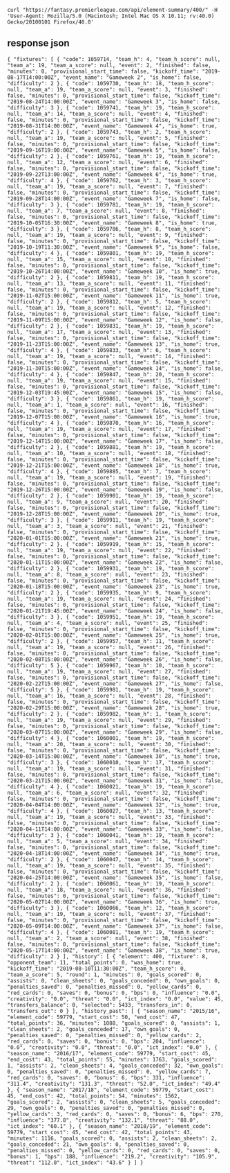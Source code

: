 `curl "https://fantasy.premierleague.com/api/element-summary/400/" -H 'User-Agent: Mozilla/5.0 (Macintosh; Intel Mac OS X 10.11; rv:40.0) Gecko/20100101 Firefox/40.0'`

## response json
`{
	"fixtures": [
		{
			"code": 1059714,
			"team_h": 4,
			"team_h_score": null,
			"team_a": 19,
			"team_a_score": null,
			"event": 2,
			"finished": false,
			"minutes": 0,
			"provisional_start_time": false,
			"kickoff_time": "2019-08-17T14:00:00Z",
			"event_name": "Gameweek 2",
			"is_home": false,
			"difficulty": 2
		},
		{
			"code": 1059730,
			"team_h": 18,
			"team_h_score": null,
			"team_a": 19,
			"team_a_score": null,
			"event": 3,
			"finished": false,
			"minutes": 0,
			"provisional_start_time": false,
			"kickoff_time": "2019-08-24T14:00:00Z",
			"event_name": "Gameweek 3",
			"is_home": false,
			"difficulty": 3
		},
		{
			"code": 1059741,
			"team_h": 19,
			"team_h_score": null,
			"team_a": 14,
			"team_a_score": null,
			"event": 4,
			"finished": false,
			"minutes": 0,
			"provisional_start_time": false,
			"kickoff_time": "2019-08-31T14:00:00Z",
			"event_name": "Gameweek 4",
			"is_home": true,
			"difficulty": 2
		},
		{
			"code": 1059743,
			"team_h": 2,
			"team_h_score": null,
			"team_a": 19,
			"team_a_score": null,
			"event": 5,
			"finished": false,
			"minutes": 0,
			"provisional_start_time": false,
			"kickoff_time": "2019-09-16T19:00:00Z",
			"event_name": "Gameweek 5",
			"is_home": false,
			"difficulty": 2
		},
		{
			"code": 1059761,
			"team_h": 19,
			"team_h_score": null,
			"team_a": 12,
			"team_a_score": null,
			"event": 6,
			"finished": false,
			"minutes": 0,
			"provisional_start_time": false,
			"kickoff_time": "2019-09-22T13:00:00Z",
			"event_name": "Gameweek 6",
			"is_home": true,
			"difficulty": 4
		},
		{
			"code": 1059762,
			"team_h": 3,
			"team_h_score": null,
			"team_a": 19,
			"team_a_score": null,
			"event": 7,
			"finished": false,
			"minutes": 0,
			"provisional_start_time": false,
			"kickoff_time": "2019-09-28T14:00:00Z",
			"event_name": "Gameweek 7",
			"is_home": false,
			"difficulty": 3
		},
		{
			"code": 1059781,
			"team_h": 19,
			"team_h_score": null,
			"team_a": 7,
			"team_a_score": null,
			"event": 8,
			"finished": false,
			"minutes": 0,
			"provisional_start_time": false,
			"kickoff_time": "2019-10-05T16:30:00Z",
			"event_name": "Gameweek 8",
			"is_home": true,
			"difficulty": 3
		},
		{
			"code": 1059786,
			"team_h": 8,
			"team_h_score": null,
			"team_a": 19,
			"team_a_score": null,
			"event": 9,
			"finished": false,
			"minutes": 0,
			"provisional_start_time": false,
			"kickoff_time": "2019-10-19T11:30:00Z",
			"event_name": "Gameweek 9",
			"is_home": false,
			"difficulty": 4
		},
		{
			"code": 1059801,
			"team_h": 19,
			"team_h_score": null,
			"team_a": 15,
			"team_a_score": null,
			"event": 10,
			"finished": false,
			"minutes": 0,
			"provisional_start_time": false,
			"kickoff_time": "2019-10-26T14:00:00Z",
			"event_name": "Gameweek 10",
			"is_home": true,
			"difficulty": 2
		},
		{
			"code": 1059811,
			"team_h": 19,
			"team_h_score": null,
			"team_a": 13,
			"team_a_score": null,
			"event": 11,
			"finished": false,
			"minutes": 0,
			"provisional_start_time": false,
			"kickoff_time": "2019-11-02T15:00:00Z",
			"event_name": "Gameweek 11",
			"is_home": true,
			"difficulty": 2
		},
		{
			"code": 1059812,
			"team_h": 5,
			"team_h_score": null,
			"team_a": 19,
			"team_a_score": null,
			"event": 12,
			"finished": false,
			"minutes": 0,
			"provisional_start_time": false,
			"kickoff_time": "2019-11-09T15:00:00Z",
			"event_name": "Gameweek 12",
			"is_home": false,
			"difficulty": 2
		},
		{
			"code": 1059831,
			"team_h": 19,
			"team_h_score": null,
			"team_a": 17,
			"team_a_score": null,
			"event": 13,
			"finished": false,
			"minutes": 0,
			"provisional_start_time": false,
			"kickoff_time": "2019-11-23T15:00:00Z",
			"event_name": "Gameweek 13",
			"is_home": true,
			"difficulty": 4
		},
		{
			"code": 1059833,
			"team_h": 6,
			"team_h_score": null,
			"team_a": 19,
			"team_a_score": null,
			"event": 14,
			"finished": false,
			"minutes": 0,
			"provisional_start_time": false,
			"kickoff_time": "2019-11-30T15:00:00Z",
			"event_name": "Gameweek 14",
			"is_home": false,
			"difficulty": 4
		},
		{
			"code": 1059847,
			"team_h": 20,
			"team_h_score": null,
			"team_a": 19,
			"team_a_score": null,
			"event": 15,
			"finished": false,
			"minutes": 0,
			"provisional_start_time": false,
			"kickoff_time": "2019-12-03T19:45:00Z",
			"event_name": "Gameweek 15",
			"is_home": false,
			"difficulty": 3
		},
		{
			"code": 1059861,
			"team_h": 19,
			"team_h_score": null,
			"team_a": 1,
			"team_a_score": null,
			"event": 16,
			"finished": false,
			"minutes": 0,
			"provisional_start_time": false,
			"kickoff_time": "2019-12-07T15:00:00Z",
			"event_name": "Gameweek 16",
			"is_home": true,
			"difficulty": 4
		},
		{
			"code": 1059870,
			"team_h": 16,
			"team_h_score": null,
			"team_a": 19,
			"team_a_score": null,
			"event": 17,
			"finished": false,
			"minutes": 0,
			"provisional_start_time": false,
			"kickoff_time": "2019-12-14T15:00:00Z",
			"event_name": "Gameweek 17",
			"is_home": false,
			"difficulty": 2
		},
		{
			"code": 1059881,
			"team_h": 19,
			"team_h_score": null,
			"team_a": 10,
			"team_a_score": null,
			"event": 18,
			"finished": false,
			"minutes": 0,
			"provisional_start_time": false,
			"kickoff_time": "2019-12-21T15:00:00Z",
			"event_name": "Gameweek 18",
			"is_home": true,
			"difficulty": 4
		},
		{
			"code": 1059885,
			"team_h": 7,
			"team_h_score": null,
			"team_a": 19,
			"team_a_score": null,
			"event": 19,
			"finished": false,
			"minutes": 0,
			"provisional_start_time": false,
			"kickoff_time": "2019-12-26T15:00:00Z",
			"event_name": "Gameweek 19",
			"is_home": false,
			"difficulty": 2
		},
		{
			"code": 1059901,
			"team_h": 19,
			"team_h_score": null,
			"team_a": 9,
			"team_a_score": null,
			"event": 20,
			"finished": false,
			"minutes": 0,
			"provisional_start_time": false,
			"kickoff_time": "2019-12-28T15:00:00Z",
			"event_name": "Gameweek 20",
			"is_home": true,
			"difficulty": 3
		},
		{
			"code": 1059911,
			"team_h": 19,
			"team_h_score": null,
			"team_a": 3,
			"team_a_score": null,
			"event": 21,
			"finished": false,
			"minutes": 0,
			"provisional_start_time": false,
			"kickoff_time": "2020-01-01T15:00:00Z",
			"event_name": "Gameweek 21",
			"is_home": true,
			"difficulty": 2
		},
		{
			"code": 1059919,
			"team_h": 15,
			"team_h_score": null,
			"team_a": 19,
			"team_a_score": null,
			"event": 22,
			"finished": false,
			"minutes": 0,
			"provisional_start_time": false,
			"kickoff_time": "2020-01-11T15:00:00Z",
			"event_name": "Gameweek 22",
			"is_home": false,
			"difficulty": 2
		},
		{
			"code": 1059931,
			"team_h": 19,
			"team_h_score": null,
			"team_a": 8,
			"team_a_score": null,
			"event": 23,
			"finished": false,
			"minutes": 0,
			"provisional_start_time": false,
			"kickoff_time": "2020-01-18T15:00:00Z",
			"event_name": "Gameweek 23",
			"is_home": true,
			"difficulty": 2
		},
		{
			"code": 1059935,
			"team_h": 9,
			"team_h_score": null,
			"team_a": 19,
			"team_a_score": null,
			"event": 24,
			"finished": false,
			"minutes": 0,
			"provisional_start_time": false,
			"kickoff_time": "2020-01-21T19:45:00Z",
			"event_name": "Gameweek 24",
			"is_home": false,
			"difficulty": 3
		},
		{
			"code": 1059951,
			"team_h": 19,
			"team_h_score": null,
			"team_a": 4,
			"team_a_score": null,
			"event": 25,
			"finished": false,
			"minutes": 0,
			"provisional_start_time": false,
			"kickoff_time": "2020-02-01T15:00:00Z",
			"event_name": "Gameweek 25",
			"is_home": true,
			"difficulty": 2
		},
		{
			"code": 1059957,
			"team_h": 11,
			"team_h_score": null,
			"team_a": 19,
			"team_a_score": null,
			"event": 26,
			"finished": false,
			"minutes": 0,
			"provisional_start_time": false,
			"kickoff_time": "2020-02-08T15:00:00Z",
			"event_name": "Gameweek 26",
			"is_home": false,
			"difficulty": 5
		},
		{
			"code": 1059967,
			"team_h": 10,
			"team_h_score": null,
			"team_a": 19,
			"team_a_score": null,
			"event": 27,
			"finished": false,
			"minutes": 0,
			"provisional_start_time": false,
			"kickoff_time": "2020-02-22T15:00:00Z",
			"event_name": "Gameweek 27",
			"is_home": false,
			"difficulty": 5
		},
		{
			"code": 1059981,
			"team_h": 19,
			"team_h_score": null,
			"team_a": 16,
			"team_a_score": null,
			"event": 28,
			"finished": false,
			"minutes": 0,
			"provisional_start_time": false,
			"kickoff_time": "2020-02-29T15:00:00Z",
			"event_name": "Gameweek 28",
			"is_home": true,
			"difficulty": 2
		},
		{
			"code": 1059982,
			"team_h": 1,
			"team_h_score": null,
			"team_a": 19,
			"team_a_score": null,
			"event": 29,
			"finished": false,
			"minutes": 0,
			"provisional_start_time": false,
			"kickoff_time": "2020-03-07T15:00:00Z",
			"event_name": "Gameweek 29",
			"is_home": false,
			"difficulty": 4
		},
		{
			"code": 1060001,
			"team_h": 19,
			"team_h_score": null,
			"team_a": 20,
			"team_a_score": null,
			"event": 30,
			"finished": false,
			"minutes": 0,
			"provisional_start_time": false,
			"kickoff_time": "2020-03-14T15:00:00Z",
			"event_name": "Gameweek 30",
			"is_home": true,
			"difficulty": 3
		},
		{
			"code": 1060010,
			"team_h": 17,
			"team_h_score": null,
			"team_a": 19,
			"team_a_score": null,
			"event": 31,
			"finished": false,
			"minutes": 0,
			"provisional_start_time": false,
			"kickoff_time": "2020-03-21T15:00:00Z",
			"event_name": "Gameweek 31",
			"is_home": false,
			"difficulty": 4
		},
		{
			"code": 1060021,
			"team_h": 19,
			"team_h_score": null,
			"team_a": 6,
			"team_a_score": null,
			"event": 32,
			"finished": false,
			"minutes": 0,
			"provisional_start_time": false,
			"kickoff_time": "2020-04-04T14:00:00Z",
			"event_name": "Gameweek 32",
			"is_home": true,
			"difficulty": 4
		},
		{
			"code": 1060027,
			"team_h": 13,
			"team_h_score": null,
			"team_a": 19,
			"team_a_score": null,
			"event": 33,
			"finished": false,
			"minutes": 0,
			"provisional_start_time": false,
			"kickoff_time": "2020-04-11T14:00:00Z",
			"event_name": "Gameweek 33",
			"is_home": false,
			"difficulty": 3
		},
		{
			"code": 1060041,
			"team_h": 19,
			"team_h_score": null,
			"team_a": 5,
			"team_a_score": null,
			"event": 34,
			"finished": false,
			"minutes": 0,
			"provisional_start_time": false,
			"kickoff_time": "2020-04-18T14:00:00Z",
			"event_name": "Gameweek 34",
			"is_home": true,
			"difficulty": 2
		},
		{
			"code": 1060047,
			"team_h": 14,
			"team_h_score": null,
			"team_a": 19,
			"team_a_score": null,
			"event": 35,
			"finished": false,
			"minutes": 0,
			"provisional_start_time": false,
			"kickoff_time": "2020-04-25T14:00:00Z",
			"event_name": "Gameweek 35",
			"is_home": false,
			"difficulty": 2
		},
		{
			"code": 1060061,
			"team_h": 19,
			"team_h_score": null,
			"team_a": 18,
			"team_a_score": null,
			"event": 36,
			"finished": false,
			"minutes": 0,
			"provisional_start_time": false,
			"kickoff_time": "2020-05-02T14:00:00Z",
			"event_name": "Gameweek 36",
			"is_home": true,
			"difficulty": 3
		},
		{
			"code": 1060066,
			"team_h": 12,
			"team_h_score": null,
			"team_a": 19,
			"team_a_score": null,
			"event": 37,
			"finished": false,
			"minutes": 0,
			"provisional_start_time": false,
			"kickoff_time": "2020-05-09T14:00:00Z",
			"event_name": "Gameweek 37",
			"is_home": false,
			"difficulty": 4
		},
		{
			"code": 1060081,
			"team_h": 19,
			"team_h_score": null,
			"team_a": 2,
			"team_a_score": null,
			"event": 38,
			"finished": false,
			"minutes": 0,
			"provisional_start_time": false,
			"kickoff_time": "2020-05-17T14:00:00Z",
			"event_name": "Gameweek 38",
			"is_home": true,
			"difficulty": 2
		}
	],
	"history": [
		{
			"element": 400,
			"fixture": 8,
			"opponent_team": 11,
			"total_points": 0,
			"was_home": true,
			"kickoff_time": "2019-08-10T11:30:00Z",
			"team_h_score": 0,
			"team_a_score": 5,
			"round": 1,
			"minutes": 0,
			"goals_scored": 0,
			"assists": 0,
			"clean_sheets": 0,
			"goals_conceded": 0,
			"own_goals": 0,
			"penalties_saved": 0,
			"penalties_missed": 0,
			"yellow_cards": 0,
			"red_cards": 0,
			"saves": 0,
			"bonus": 0,
			"bps": 0,
			"influence": "0.0",
			"creativity": "0.0",
			"threat": "0.0",
			"ict_index": "0.0",
			"value": 45,
			"transfers_balance": 0,
			"selected": 5433,
			"transfers_in": 0,
			"transfers_out": 0
		}
	],
	"history_past": [
		{
			"season_name": "2015/16",
			"element_code": 59779,
			"start_cost": 50,
			"end_cost": 47,
			"total_points": 36,
			"minutes": 1088,
			"goals_scored": 0,
			"assists": 1,
			"clean_sheets": 2,
			"goals_conceded": 17,
			"own_goals": 0,
			"penalties_saved": 0,
			"penalties_missed": 0,
			"yellow_cards": 2,
			"red_cards": 0,
			"saves": 0,
			"bonus": 0,
			"bps": 204,
			"influence": "0.0",
			"creativity": "0.0",
			"threat": "0.0",
			"ict_index": "0.0"
		},
		{
			"season_name": "2016/17",
			"element_code": 59779,
			"start_cost": 45,
			"end_cost": 43,
			"total_points": 55,
			"minutes": 1763,
			"goals_scored": 1,
			"assists": 2,
			"clean_sheets": 4,
			"goals_conceded": 32,
			"own_goals": 0,
			"penalties_saved": 0,
			"penalties_missed": 0,
			"yellow_cards": 7,
			"red_cards": 0,
			"saves": 0,
			"bonus": 6,
			"bps": 331,
			"influence": "311.4",
			"creativity": "131.3",
			"threat": "52.0",
			"ict_index": "49.4"
		},
		{
			"season_name": "2017/18",
			"element_code": 59779,
			"start_cost": 45,
			"end_cost": 42,
			"total_points": 54,
			"minutes": 1562,
			"goals_scored": 2,
			"assists": 0,
			"clean_sheets": 5,
			"goals_conceded": 29,
			"own_goals": 0,
			"penalties_saved": 0,
			"penalties_missed": 0,
			"yellow_cards": 3,
			"red_cards": 0,
			"saves": 0,
			"bonus": 6,
			"bps": 270,
			"influence": "377.8",
			"creativity": "132.1",
			"threat": "88.0",
			"ict_index": "60.1"
		},
		{
			"season_name": "2018/19",
			"element_code": 59779,
			"start_cost": 45,
			"end_cost": 42,
			"total_points": 43,
			"minutes": 1116,
			"goals_scored": 0,
			"assists": 2,
			"clean_sheets": 2,
			"goals_conceded": 21,
			"own_goals": 0,
			"penalties_saved": 0,
			"penalties_missed": 0,
			"yellow_cards": 0,
			"red_cards": 0,
			"saves": 0,
			"bonus": 1,
			"bps": 188,
			"influence": "219.2",
			"creativity": "105.9",
			"threat": "112.0",
			"ict_index": "43.6"
		}
	]
}`